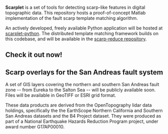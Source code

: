 **Scarplet** is a set of tools for detecting scarp-like features in digital topographic data. This repository hosts a proof-of-concept Matlab implementation of the fault scarp template matching algorithm. 

An actively developed, freely available Python application will be hosted at [scarplet-python](https://github.com/rmsare/scarplet-python). The distributed template matching framework builds on this codebase, and will be available in the [scarp-reduce repository](https://github.com/rmsare/scarp-reduce).

## Check it out now!



## Scarp overlays for the San Andreas fault system

A set of GIS layers covering the northern and southern San Andreas fault zone -- from Eureka to the Salton Sea -- will be publicly available soon. Files will be available in GeoTIFF or ESRI grid format.

These data products are derived from the OpenTopography lidar data holdings, specifically the the EarthScope Northern California and Southern San Andreas datasets and the B4 Project dataset. They were produced as part of a National Earthquake Hazards Reduction Program project, under award number G17AP00010.

